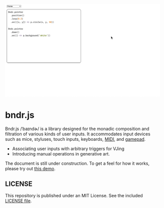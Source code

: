 <div align="center">
  <img src="screenshot.gif" />
</div>

# bndr.js

Bndr.js /ˈbaɪndɚ/ is a library designed for the monadic composition and filtration of various kinds of user inputs. It accommodates input devices such as mice, styluses, touch inputs, keyboards, [MIDI](https://developer.mozilla.org/en-US/docs/Web/API/Web_MIDI_API), and [gamepad](https://developer.mozilla.org/en-US/docs/Web/API/Gamepad_API).

- Associating user inputs with arbitrary triggers for VJing
- Introducing manual operations in generative art.

The document is still under construction. To get a feel for how it works, please try out [this demo](https://baku89.github.io/bndr-js/).

## LICENSE

This repository is published under an MIT License. See the included [LICENSE file](./LICENSE).
